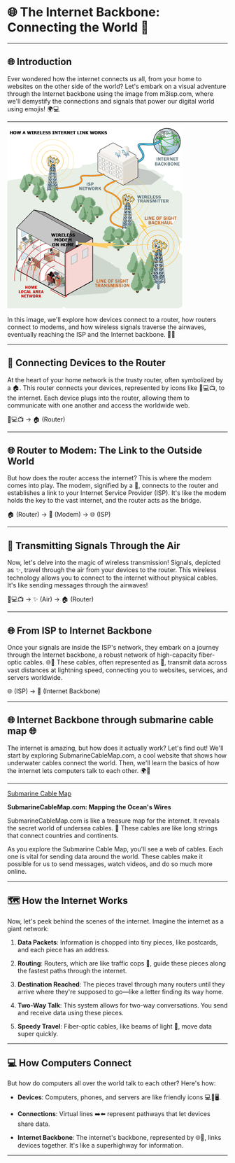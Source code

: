 # 🌐 The Internet Backbone: Connecting the World 🚀

---

## 🌐 Introduction

Ever wondered how the internet connects us all, from your home to websites on the other side of the world? Let's embark on a visual adventure through the Internet backbone using the image from m3isp.com, where we'll demystify the connections and signals that power our digital world using emojis! 🌍💻

---

![Internet Backbone](https://github.com/ShaikAfridh/Web_DeV/blob/main/2_How_the_Internet_Works/3_the_internet_backbone/wireless-diagram.gif)

In this image, we'll explore how devices connect to a router, how routers connect to modems, and how wireless signals traverse the airwaves, eventually reaching the ISP and the Internet backbone. 📡🌐

---

## 🔌 Connecting Devices to the Router

At the heart of your home network is the trusty router, often symbolized by a 🏠. This router connects your devices, represented by icons like 📱💻📺, to the internet. Each device plugs into the router, allowing them to communicate with one another and access the worldwide web.

📱💻📺 → 🏠 (Router)

---

## 🌐 Router to Modem: The Link to the Outside World

But how does the router access the internet? This is where the modem comes into play. The modem, signified by a 📶, connects to the router and establishes a link to your Internet Service Provider (ISP). It's like the modem holds the key to the vast internet, and the router acts as the bridge.

🏠 (Router) → 📶 (Modem) → 🌐 (ISP)

---

## 📡 Transmitting Signals Through the Air

Now, let's delve into the magic of wireless transmission! Signals, depicted as ✨, travel through the air from your devices to the router. This wireless technology allows you to connect to the internet without physical cables. It's like sending messages through the airwaves!

📱💻📺 → ✨ (Air) → 🏠 (Router)

---

## 🌐 From ISP to Internet Backbone

Once your signals are inside the ISP's network, they embark on a journey through the Internet backbone, a robust network of high-capacity fiber-optic cables. 🌐🔌 These cables, often represented as 🚀, transmit data across vast distances at lightning speed, connecting you to websites, services, and servers worldwide.

🌐 (ISP) → 🚀 (Internet Backbone)

---
## 🌐 Internet Backbone through submarine cable map 🌐

The internet is amazing, but how does it actually work? Let's find out! We'll start by exploring SubmarineCableMap.com, a cool website that shows how underwater cables connect the world. Then, we'll learn the basics of how the internet lets computers talk to each other. 🌍🔌

---

[Submarine Cable Map](https://www.submarinecablemap.com/)

**SubmarineCableMap.com: Mapping the Ocean's Wires**

SubmarineCableMap.com is like a treasure map for the internet. It reveals the secret world of undersea cables. 🌊 These cables are like long strings that connect countries and continents.

As you explore the Submarine Cable Map, you'll see a web of cables. Each one is vital for sending data around the world. These cables make it possible for us to send messages, watch videos, and do so much more online.

---

## 🗺️ How the Internet Works

Now, let's peek behind the scenes of the internet. Imagine the internet as a giant network:

1. **Data Packets**: Information is chopped into tiny pieces, like postcards, and each piece has an address.

2. **Routing**: Routers, which are like traffic cops 🏢, guide these pieces along the fastest paths through the internet.

3. **Destination Reached**: The pieces travel through many routers until they arrive where they're supposed to go—like a letter finding its way home.

4. **Two-Way Talk**: This system allows for two-way conversations. You send and receive data using these pieces.

5. **Speedy Travel**: Fiber-optic cables, like beams of light 🔦, move data super quickly.

---

## 💻 How Computers Connect

But how do computers all over the world talk to each other? Here's how:

- **Devices**: Computers, phones, and servers are like friendly icons 💻📱🖥️.

- **Connections**: Virtual lines ➡️⬅️ represent pathways that let devices share data.

- **Internet Backbone**: The internet's backbone, represented by 🌐🔌, links devices together. It's like a superhighway for information.

---



